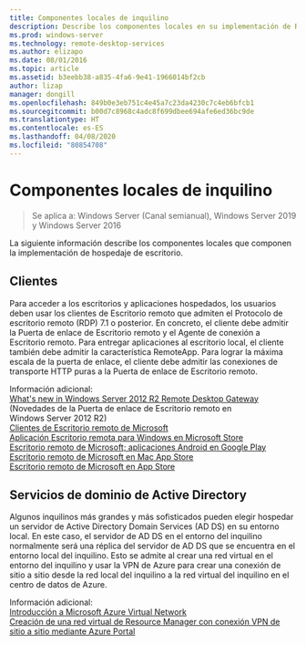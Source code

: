 ```yaml
---
title: Componentes locales de inquilino
description: Describe los componentes locales en su implementación de RDS.
ms.prod: windows-server
ms.technology: remote-desktop-services
ms.author: elizapo
ms.date: 08/01/2016
ms.topic: article
ms.assetid: b3eebb38-a835-4fa6-9e41-1966014bf2cb
author: lizap
manager: dongill
ms.openlocfilehash: 849b0e3eb751c4e45a7c23da4230c7c4eb6bfcb1
ms.sourcegitcommit: b00d7c8968c4adc8f699dbee694afe6ed36bc9de
ms.translationtype: HT
ms.contentlocale: es-ES
ms.lasthandoff: 04/08/2020
ms.locfileid: "80854708"
---
```

# <a name="tenant-on-premises-components"></a>Componentes locales de inquilino

>Se aplica a: Windows Server (Canal semianual), Windows Server 2019 y Windows Server 2016

La siguiente información describe los componentes locales que componen la implementación de hospedaje de escritorio.  
  
##  <a name="clients"></a>Clientes  
Para acceder a los escritorios y aplicaciones hospedados, los usuarios deben usar los clientes de Escritorio remoto que admiten el Protocolo de escritorio remoto (RDP) 7.1 o posterior. En concreto, el cliente debe admitir la Puerta de enlace de Escritorio remoto y el Agente de conexión a Escritorio remoto. Para entregar aplicaciones al escritorio local, el cliente también debe admitir la característica RemoteApp. Para lograr la máxima escala de la puerta de enlace, el cliente debe admitir las conexiones de transporte HTTP puras a la Puerta de enlace de Escritorio remoto.  
  
Información adicional:  
[What's new in Windows Server 2012 R2 Remote Desktop Gateway](https://blogs.technet.microsoft.com/enterprisemobility/2013/03/14/whats-new-in-windows-server-2012-remote-desktop-gateway/#transport) (Novedades de la Puerta de enlace de Escritorio remoto en Windows Server 2012 R2)  
[Clientes de Escritorio remoto de Microsoft](https://technet.microsoft.com/library/dn473009.aspx)  
[Aplicación Escritorio remota para Windows en Microsoft Store](https://apps.microsoft.com/windows/app/remote-desktop/051f560e-5e9b-4dad-8b2e-fa5e0b05a480)  
[Escritorio remoto de Microsoft; aplicaciones Android en Google Play](https://play.google.com/store/apps/details?id=com.microsoft.rdc.android)  
[Escritorio remoto de Microsoft en Mac App Store](https://itunes.apple.com/app/microsoft-remote-desktop/id715768417?mt=12)  
[Escritorio remoto de Microsoft en App Store](https://itunes.apple.com/app/microsoft-remote-desktop/id714464092?mt=8)  
  
##  <a name="active-directory-domain-services"></a>Servicios de dominio de Active Directory  
Algunos inquilinos más grandes y más sofisticados pueden elegir hospedar un servidor de Active Directory Domain Services (AD DS) en su entorno local. En este caso, el servidor de AD DS en el entorno del inquilino normalmente será una réplica del servidor de AD DS que se encuentra en el entorno local del inquilino. Esto se admite al crear una red virtual en el entorno del inquilino y usar la VPN de Azure para crear una conexión de sitio a sitio desde la red local del inquilino a la red virtual del inquilino en el centro de datos de Azure.  
  
Información adicional:  
[Introducción a Microsoft Azure Virtual Network](https://azure.microsoft.com/documentation/articles/virtual-networks-overview/)  
[Creación de una red virtual de Resource Manager con conexión VPN de sitio a sitio mediante Azure Portal](https://azure.microsoft.com/documentation/articles/vpn-gateway-howto-site-to-site-resource-manager-portal/)  


